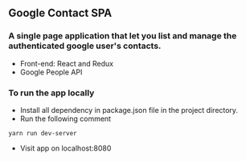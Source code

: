 ## Google Contact SPA

### A single page application that let you list and manage the authenticated google user's contacts. 
- Front-end: React and Redux
- Google People API


### To run the app locally 
- Install all dependency in package.json file in the project directory.
- Run the following comment
```
yarn run dev-server
```
- Visit app on localhost:8080
